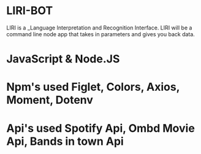 # LIRI-BOT
LIRI is a _Language Interpretation and Recognition Interface. LIRI will be a command line node app that takes in parameters and gives you back data.


JavaScript & Node.JS
==

Npm's used Figlet, Colors, Axios, Moment, Dotenv
=

Api's used Spotify Api, Ombd Movie Api, Bands in town Api
=


